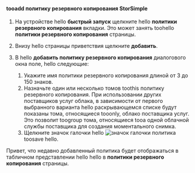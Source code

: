 
<!--author=alkohli last changed: 9/11/15-->

#### <a name="tooadd-a-storsimple-backup-policy"></a>tooadd политику резервного копирования StorSimple
1. На устройстве hello **быстрый запуск** щелкните hello **политики резервного копирования** вкладки. Это может занять toohello **политики резервного копирования** страницы.
2. Внизу hello страницы приветствия щелкните **добавить**.
3. В hello **добавить политику резервного копирования** диалогового окна поле, hello следующие:
   
   1. Укажите имя политики резервного копирования длиной от 3 до 150 знаков.
   2. Назначьте один или несколько томов toothis политику резервного копирования. При использовании других поставщиков услуг облака, в зависимости от первого выбранного варианта hello раскрывающемся списке будут показаны тома, относящиеся tooonly, облако поставщика услуг. Это позволит toogroup тома, относящиеся tooa одной облачной службы поставщика для создания моментального снимка.
   3. Щелкните значок галочки hello ![значок галочки](./media/storsimple-add-backup-policy/HCS_CheckIcon-include.png) политика toosave hello.

Привет, что недавно добавленный политика будет отображаться в табличном представлении hello hello в **политики резервного копирования** страницы.

